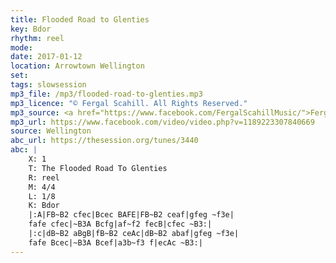 ```yaml
---
title: Flooded Road to Glenties
key: Bdor
rhythm: reel
mode:
date: 2017-01-12
location: Arrowtown Wellington
set:
tags: slowsession 
mp3_file: /mp3/flooded-road-to-glenties.mp3
mp3_licence: "© Fergal Scahill. All Rights Reserved."
mp3_source: <a href="https://www.facebook.com/FergalScahillMusic/">Fergal Scahill</a>, member of <a href="http://www.webanjo3.com/">We Banjo 3</a>
mp3_url: https://www.facebook.com/video/video.php?v=1189223307840669
source: Wellington
abc_url: https://thesession.org/tunes/3440
abc: |
    X: 1
    T: The Flooded Road To Glenties
    R: reel
    M: 4/4
    L: 1/8
    K: Bdor
    |:A|FB~B2 cfec|Bcec BAFE|FB~B2 ceaf|gfeg ~f3e|
    fafe cfec|~B3A Bcfg|af~f2 fecB|cfec ~B3:|
    |:c|dB~B2 aBgB|fB~B2 ceAc|dB~B2 abaf|gfeg ~f3e|
    fafe Bcec|~B3A Bcef|a3b~f3 f|ecAc ~B3:|
---
```

